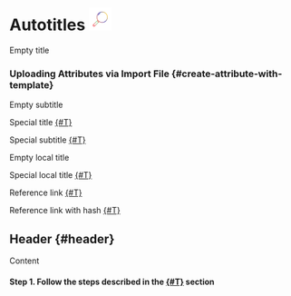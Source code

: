 # Autotitles ![](_assets/1.svg)

Empty title
[](./1.md)

### Uploading Attributes via Import File {#create-attribute-with-template}

Empty subtitle
[](./1.md#subtitle)

Special title
[{#T}](./1.md)

Special subtitle
[{#T}](./1.md#subtitle)

Empty local title
[](#header)

Special local title
[{#T}](#header)

Reference link
[{#T}][link]

Reference link with hash
[{#T}][link-with-hash]

[link]: ./mermaid.md
[link-with-hash]: ./1.md#subtitle

## Header {#header}

Content

#### Step 1. Follow the steps described in the [{#T}](#create-attribute-with-template) section

